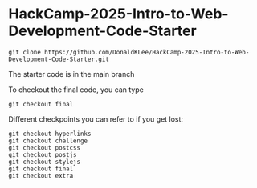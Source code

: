 # HackCamp-2025-Intro-to-Web-Development-Code-Starter

```
git clone https://github.com/DonaldKLee/HackCamp-2025-Intro-to-Web-Development-Code-Starter.git
```

The starter code is in the main branch

To checkout the final code, you can type
```
git checkout final
```

Different checkpoints you can refer to if you get lost:
```
git checkout hyperlinks
git checkout challenge
git checkout postcss
git checkout postjs
git checkout stylejs
git checkout final
git checkout extra
```
